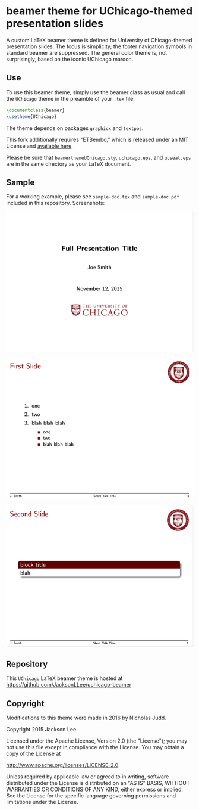 beamer theme for UChicago-themed presentation slides
====================================================

A custom LaTeX beamer theme is defined for University of Chicago-themed
presentation slides. The focus is simplicity;
the footer navigation symbols in standard beamer are suppressed.
The general
color theme is, not surprisingly, based on the iconic UChicago maroon.

Use
---

To use this beamer theme, simply use the beamer class as usual and
call the `UChicago` theme in the preamble of your `.tex` file:

~~~ latex
\documentclass{beamer}
\usetheme{UChicago}
~~~

The theme depends on packages `graphicx` and `textpos`.

This fork additionally requires "ETBembo," which is released under an MIT License and [available here](https://github.com/edwardtufte/et-book).

Please be sure that `beamerthemeUChicago.sty`, `uchicago.eps`, and
`ucseal.eps`
are in the same directory as your LaTeX document.


Sample
------

For a working example, please see `sample-doc.tex` and `sample-doc.pdf`
included in this repository. Screenshots:

![slide1](slide1.png)

![slide](slide2.png)

![slide3](slide3.png)


Repository
----------

This `UChicago` LaTeX beamer theme is hosted at https://github.com/JacksonLLee/uchicago-beamer


Copyright
---------
Modifications to this theme were made in 2016 by Nicholas Judd. 

Copyright 2015 Jackson Lee

Licensed under the Apache License, Version 2.0 (the "License");
you may not use this file except in compliance with the License.
You may obtain a copy of the License at

 http://www.apache.org/licenses/LICENSE-2.0

Unless required by applicable law or agreed to in writing, software
distributed under the License is distributed on an "AS IS" BASIS,
WITHOUT WARRANTIES OR CONDITIONS OF ANY KIND, either express or implied.
See the License for the specific language governing permissions and
limitations under the License.

